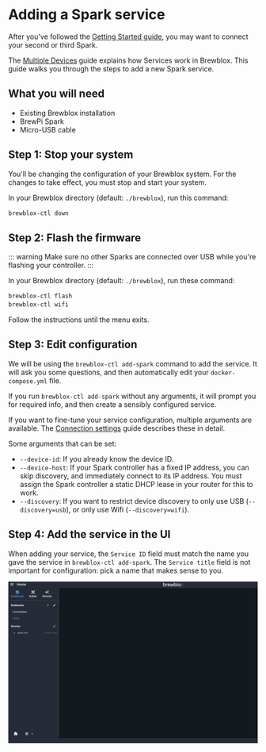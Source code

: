 # Adding a Spark service

After you've followed the [Getting Started guide](./startup.md), you may want to connect your second or third Spark.

The [Multiple Devices](./multiple_devices.md) guide explains how Services work in Brewblox. This guide walks you through the steps to add a new Spark service.

## What you will need

* Existing Brewblox installation
* BrewPi Spark
* Micro-USB cable

## Step 1: Stop your system

You'll be changing the configuration of your Brewblox system. For the changes to take effect, you must stop and start your system.

In your Brewblox directory (default: `./brewblox`), run this command:

```bash
brewblox-ctl down
```

## Step 2: Flash the firmware

::: warning
Make sure no other Sparks are connected over USB while you're flashing your controller.
:::

In your Brewblox directory (default: `./brewblox`), run these command:

```bash
brewblox-ctl flash
brewblox-ctl wifi
```

Follow the instructions until the menu exits.

## Step 3: Edit configuration

We will be using the `brewblox-ctl add-spark` command to add the service. It will ask you some questions, and then automatically edit your `docker-compose.yml` file.

If you run `brewblox-ctl add-spark` without any arguments, it will prompt you for required info, and then create a sensibly configured service.

If you want to fine-tune your service configuration, multiple arguments are available. The [Connection settings](./connect_settings.md) guide describes these in detail.

Some arguments that can be set:
- `--device-id`: If you already know the device ID.
- `--device-host`: If your Spark controller has a fixed IP address, you can skip discovery, and immediately connect to its IP address. You must assign the Spark controller a static DHCP lease in your router for this to work.
- `--discovery`: If you want to restrict device discovery to only use USB (`--discovery=usb`), or only use Wifi (`--discovery=wifi`).


## Step 4: Add the service in the UI

When adding your service, the `Service ID` field must match the name you gave the service in `brewblox-ctl add-spark`. The `Service title` field is not important for configuration: pick a name that makes sense to you.

![Adding service](../images/adding-service.gif)
